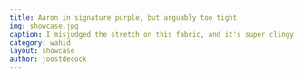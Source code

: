 ```yaml
---
title: Aaron in signature purple, but arguably too tight
img: showcase.jpg
caption: I misjudged the stretch on this fabric, and it's super clingy
category: wahid
layout: showcase
author: joostdecock
---
```

